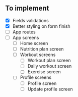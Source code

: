 ## To implement

- [x] Fields validations
- [x] Better styling on form finish
- [ ] App routes
- [ ] App screens
  - [ ] Home screen
  - [ ] Nutrition plan screen
  - [ ] Workout screens
    - [ ] Workout plan screen
    - [ ] Daily workout screen
    - [ ] Exercise screen
  - [ ] Profile screens
    - [ ] Profile screen
    - [ ] Update profile screen